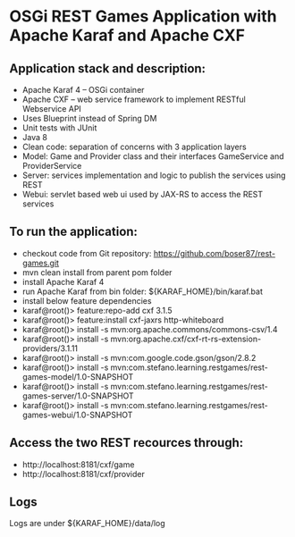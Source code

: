 # OSGi REST Games Application with Apache Karaf and Apache CXF

## Application stack and description:

- Apache Karaf 4 – OSGi container
- Apache CXF – web service framework to implement RESTful Webservice API
- Uses Blueprint instead of Spring DM
- Unit tests with JUnit
- Java 8
- Clean code: separation of concerns with 3 application layers
- Model: Game and Provider class and their interfaces GameService and ProviderService
- Server: services implementation and logic to publish the services using REST
- Webui: servlet based web ui used by JAX-RS to access the REST services


## To run the application: 
- checkout code from Git repository: https://github.com/boser87/rest-games.git
- mvn clean install from parent pom folder
- install Apache Karaf 4 
- run Apache Karaf from bin folder: ${KARAF_HOME}/bin/karaf.bat
- install below feature dependencies
- karaf@root()> feature:repo-add cxf 3.1.5
- karaf@root()> feature:install cxf-jaxrs http-whiteboard
- karaf@root()> install -s mvn:org.apache.commons/commons-csv/1.4
- karaf@root()> install -s mvn:org.apache.cxf/cxf-rt-rs-extension-providers/3.1.11
- karaf@root()> install -s mvn:com.google.code.gson/gson/2.8.2
- karaf@root()> install -s mvn:com.stefano.learning.restgames/rest-games-model/1.0-SNAPSHOT
- karaf@root()> install -s mvn:com.stefano.learning.restgames/rest-games-server/1.0-SNAPSHOT
- karaf@root()> install -s mvn:com.stefano.learning.restgames/rest-games-webui/1.0-SNAPSHOT


## Access the two REST recources through:

- http://localhost:8181/cxf/game
- http://localhost:8181/cxf/provider

## Logs

Logs are under ${KARAF_HOME}/data/log